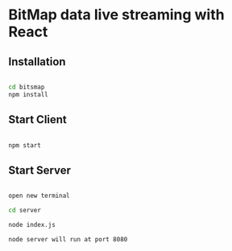 # BitMap data live streaming with React

## Installation

```sh

cd bitsmap
npm install

```
## Start Client

```sh

npm start

```

## Start Server

```sh

open new terminal

cd server

node index.js

node server will run at port 8080

```
